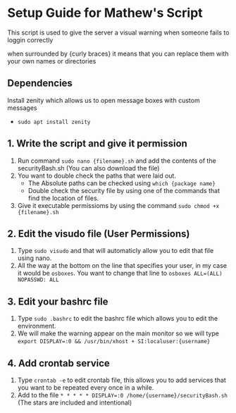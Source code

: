 
# Setup Guide for Mathew's Script

This script is used to give the server a visual warning when someone fails to loggin correctly

when surrounded by {curly braces} it means that you can replace them with your own names or directories

## Dependencies
Install zenity which allows us to open message boxes with custom messages
- `sudo apt install zenity`

## 1. Write the script and give it permission

1. Run command `sudo nano {filename}.sh` and add the contents of the securityBash.sh (You can also download the file)
2. You want to double check the paths that were laid out.
    - The Absolute paths can be checked using `which {package name}`
    - Double check the security file by using one of the commands that find the location of files.
3. Give it executable permissioms by using the command `sudo chmod +x {filename}.sh`

## 2. Edit the visudo file (User Permissions)

1. Type `sudo visudo` and that will automaticly allow you to edit that file using nano.
2. All the way at the bottom on the line that specifies your user, in my case it would be `osboxes`. You want to change that line to `osboxes ALL=(ALL) NOPASSWD: ALL`

## 3. Edit your bashrc file

1. Type `sudo .bashrc` to edit the bashrc file which allows you to edit the environment.
2. We will make the warning appear on the main monitor so we will type `export DISPLAY=:0 && /usr/bin/xhost + SI:localuser:{username}`

## 4. Add crontab service

1. Type `crontab -e` to edit crontab file, this allows you to add services that you want to be repeated every once in a while.
2. Add to the file `* * * * * DISPLAY=:0 /home/{username}/securityBash.sh` (The stars are included and intentional)
